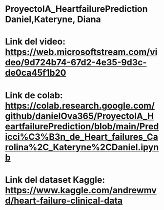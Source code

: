 # ProyectoIA_HeartfailurePrediction Daniel,Kateryne, Diana
# Link del video: https://web.microsoftstream.com/video/9d724b74-67d2-4e35-9d3c-de0ca45f1b20
# Link de colab: https://colab.research.google.com/github/danielOva365/ProyectoIA_HeartfailurePrediction/blob/main/Predicci%C3%B3n_de_Heart_failures_Carolina%2C_Kateryne%2CDaniel.ipynb

# Link del dataset Kaggle: https://www.kaggle.com/andrewmvd/heart-failure-clinical-data
